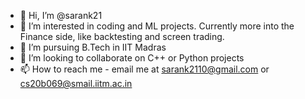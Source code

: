 - 👋 Hi, I’m @sarank21
- 👀 I’m interested in coding and ML projects. Currently more into the Finance side, like backtesting and screen trading.
- 🌱 I’m pursuing B.Tech in IIT Madras
- 💞️ I’m looking to collaborate on C++ or Python projects
- 📫 How to reach me - email me at sarank2110@gmail.com or cs20b069@smail.iitm.ac.in

<!---
sarank21/sarank21 is a ✨ special ✨ repository because its `README.md` (this file) appears on your GitHub profile.
You can click the Preview link to take a look at your changes.
--->
